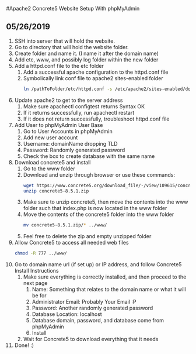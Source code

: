 #Apache2 Concrete5 Website Setup With phpMyAdmin
## 05/26/2019

1. SSH into server that will hold the website.
2. Go to directory that will hold the website folder.
3. Create folder and name it. (I name it after the domain name)
4. Add etc, www, and possibly log folder within the new folder
5. Add a httpd.conf file to the etc folder
    1. Add a successful apache configuration to the httpd.conf file
    2. Symbolically link conf file to apache2 sites-enabled folder
        ```sh
        ln /pathToFolder/etc/httpd.conf -s /etc/apache2/sites-enabled/domainName.conf
        ```
6. Update apache2 to get to the server address
    1. Make sure apachectl configtest returns Syntax OK
    2. If it returns successfully, run apachectl restart
    3. If it does not return successfully, troubleshoot httpd.conf file
7. Add User to phpMyAdmin User Base
    1. Go to User Accounts in phpMyAdmin
    2. Add new user account
    3. Username: domainName dropping TLD
    4. Password: Randomly generated password
    5. Check the box to create database with the same name
8. Download concrete5 and install
    1. Go to the www folder
    2. Download and unzip through browser or use these commands:
        ```sh
        wget https://www.concrete5.org/download_file/-/view/109615/concrete5-8.5.1.zip
        unzip concrete5-8.5.1.zip
        ```
    3. Make sure to unzip concrete5, then move the contents into the www folder such that index.php is now located in the www folder
    4. Move the contents of the concrete5 folder into the www folder
        ```sh
        mv concrete5-8.5.1.zip/* ../www/
        ```
    5. Feel free to delete the zip and empty unzipped folder
9. Allow Concrete5 to access all needed web files
    ```sh
    chmod -R 777 ../www/
    ```
10. Go to domain name url (if set up) or IP address, and follow Concrete5 Install Instructions
    1. Make sure everything is correctly installed, and then proceed to the next page
        1. Name: Something that relates to the domain name or what it will be for
        2. Administrator Email: Probably Your Email :P
        3. Password: Another randomly generated password
        4. Database Location: localhost
        5. Database domain, password, and database come from phpMyAdmin
        6. Install
    2. Wait for Concrete5 to download everything that it needs
11. Done! :)